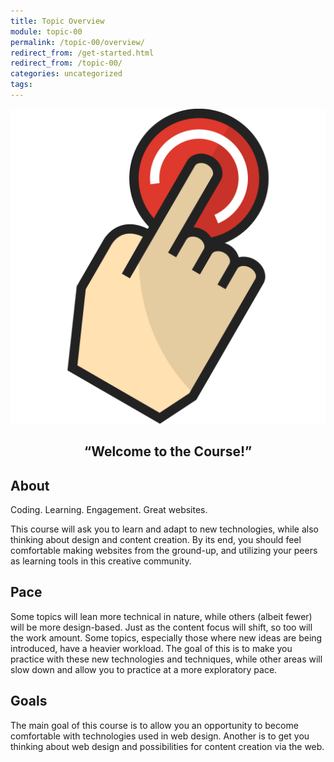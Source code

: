 ```yaml
---
title: Topic Overview
module: topic-00
permalink: /topic-00/overview/
redirect_from: /get-started.html
redirect_from: /topic-00/
categories: uncategorized
tags:
---
```


<div class="section-title">
  <img src="./../img/assignment-00.svg" alt="finger pressing power button" title="Let's get started!" />
  <h2 style="text-align: center;">“Welcome to the Course!”</h2>
</div>


## About
Coding. Learning. Engagement. Great websites.

This course will ask you to learn and adapt to new technologies, while also thinking about design and content creation. By its end, you should feel comfortable making websites from the ground-up, and utilizing your peers as learning tools in this creative community.


<div class="divider-pg"></div>


## Pace
Some topics will lean more technical in nature, while others (albeit fewer) will be more design-based. Just as the content focus will shift, so too will the work amount. Some topics, especially those where new ideas are being introduced, have a heavier workload. The goal of this is to make you practice with these new technologies and techniques, while other areas will slow down and allow you to practice at a more exploratory pace.


<div class="divider-pg"></div>


## Goals
The main goal of this course is to allow you an opportunity to become comfortable with technologies used in web design. Another is to get you thinking about web design and possibilities for content creation via the web.
